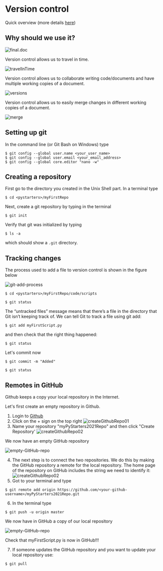 # Version control

Quick overview (more details [here](https://swcarpentry.github.io/git-novice/))

## Why should we use it?

![final.doc](figures/final_doc.png)

Version control allows us to travel in time.

![travelInTime](figures/play-changes.svg)

Version control allows us to collaborate writing code/documents and have multiple working copies of a document.

![versions](figures/versions.svg)

Version control allows us to easily merge changes in different working copies of a document.

![merge](figures/merge.svg)

## Setting up git

In the command line (or Git Bash on Windows) type

```
$ git config --global user.name <your_user_name>
$ git config --global user.email <your_email_address>
$ git config --global core.editor "nano -w"

```

## Creating a repository

First go to the directory you created in the Unix Shell part. In a terminal type

```
$ cd <pystarters>/myFirstRepo
```

Next, create a git repository by typing in the terminal

```
$ git init
```

Verify that git was initialized by typing

```
$ ls -a
```

which should show a `.git` directory.

## Tracking changes

The process used to add a file to version control is shown in the figure below

![git-add-process](figures/git-staging-area.svg)

```
$ cd <pystarters>/myFirstRepo/code/scripts
```

```
$ git status
```

The “untracked files” message means that there’s a file in the directory that Git isn’t keeping track of. We can tell Git to track a file using git add:

```
$ git add myFirstScript.py
```

and then check that the right thing happened:

```
$ git status
```

Let's commit now

```
$ git commit -m "Added"
```

```
$ git status
```

## Remotes in GitHub

Github keeps a copy your local repository in the Internet.

Let's first create an empty repository in Github. 

1. Login to [Github](https://github.com/)
2. Click on the + sign on the top right
![createGithubRepo01](figures/github-create-repo-01.png)
3. Name your repository "myPyStarters2021Repo" and then click "Create Repository'
![createGithubRepo02](figures/github-create-repo-02.png)

We now have an empty GitHub repository

![empty-GitHub-repo](figures/git-freshly-made-github-repo.svg)

4. The next step is to connect the two repositories. We do this by making the GitHub repository a remote for the local repository. The home page of the repository on GitHub includes the string we need to identify it:
![createGithubRepo02](figures/github-find-repo-string.png)
5. Got to your terminal and type

```
$ git remote add origin https://github.com/<your-github-username>/myPyStarters2021Repo.git
```
6. In the terminal type

```
$ git push -u origin master
```
We now have in GitHub a copy of our local repository

![empty-GitHub-repo](figures/github-repo-after-first-push.svg)

Check that myFirstScript.py is now in GitHub!!!

7. If someone updates the GitHub repository and you want to update your local repository use:

```
$ git pull
```


